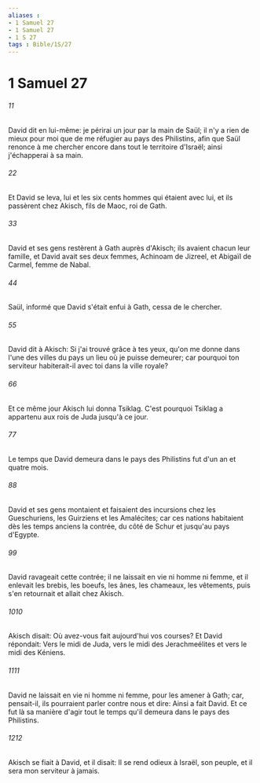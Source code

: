 ```yaml
---
aliases : 
- 1 Samuel 27
- 1 Samuel 27
- 1 S 27
tags : Bible/1S/27
---
```


# 1 Samuel 27

###### 11
David dit en lui-même: je périrai un jour par la main de Saül; il n'y a rien de mieux pour moi que de me réfugier au pays des Philistins, afin que Saül renonce à me chercher encore dans tout le territoire d'Israël; ainsi j'échapperai à sa main.
###### 22
Et David se leva, lui et les six cents hommes qui étaient avec lui, et ils passèrent chez Akisch, fils de Maoc, roi de Gath.
###### 33
David et ses gens restèrent à Gath auprès d'Akisch; ils avaient chacun leur famille, et David avait ses deux femmes, Achinoam de Jizreel, et Abigaïl de Carmel, femme de Nabal.
###### 44
Saül, informé que David s'était enfui à Gath, cessa de le chercher.
###### 55
David dit à Akisch: Si j'ai trouvé grâce à tes yeux, qu'on me donne dans l'une des villes du pays un lieu où je puisse demeurer; car pourquoi ton serviteur habiterait-il avec toi dans la ville royale?
###### 66
Et ce même jour Akisch lui donna Tsiklag. C'est pourquoi Tsiklag a appartenu aux rois de Juda jusqu'à ce jour.
###### 77
Le temps que David demeura dans le pays des Philistins fut d'un an et quatre mois.
###### 88
David et ses gens montaient et faisaient des incursions chez les Gueschuriens, les Guirziens et les Amalécites; car ces nations habitaient dès les temps anciens la contrée, du côté de Schur et jusqu'au pays d'Egypte.
###### 99
David ravageait cette contrée; il ne laissait en vie ni homme ni femme, et il enlevait les brebis, les boeufs, les ânes, les chameaux, les vêtements, puis s'en retournait et allait chez Akisch.
###### 1010
Akisch disait: Où avez-vous fait aujourd'hui vos courses? Et David répondait: Vers le midi de Juda, vers le midi des Jerachmeélites et vers le midi des Kéniens.
###### 1111
David ne laissait en vie ni homme ni femme, pour les amener à Gath; car, pensait-il, ils pourraient parler contre nous et dire: Ainsi a fait David. Et ce fut là sa manière d'agir tout le temps qu'il demeura dans le pays des Philistins.
###### 1212
Akisch se fiait à David, et il disait: Il se rend odieux à Israël, son peuple, et il sera mon serviteur à jamais.
